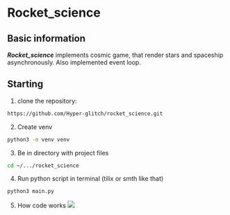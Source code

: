 # Rocket_science

## Basic information

***Rocket_science*** implements cosmic game, that render stars and spaceship asynchronously. Also implemented event loop.

## Starting

1. clone the repository:
```bash
https://github.com/Hyper-glitch/rocket_science.git
```
2. Create venv
```bash
python3 -m venv venv
```
3. Be in directory with project files
```bash
cd ~/.../rocket_science
```
4. Run python script in terminal (tilix or smth like that)
```bash
python3 main.py
```
5. How code works
<a href="https://asciinema.org/a/yAldNwT0PEAPVZUlo42Zi1HPk" target="_blank"><img src="https://asciinema.org/a/0n7lfwszFYz5Czch7OVpW5Amn.svg" /></a>
